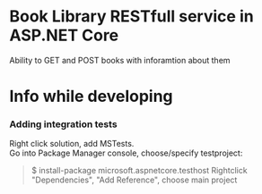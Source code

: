 # Book Library RESTfull service in ASP.NET Core

Ability to GET and POST books with inforamtion about them

# Info while developing
### Adding integration tests
Right click solution, add MSTests.  
Go into Package Manager console, choose/specify testproject:
> $ install-package microsoft.aspnetcore.testhost
Rightclick "Dependencies", "Add Reference", choose main project
